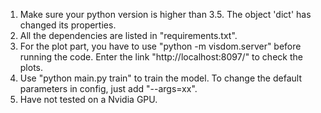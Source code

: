 1. Make sure your python version is higher than 3.5. The object 'dict' has changed its properties.
2. All the dependencies are listed in "requirements.txt".
3. For the plot part, you have to use "python -m visdom.server" before running the code. 
Enter the link "http://localhost:8097/" to check the plots.
4. Use "python main.py train" to train the model. To change the default parameters in config, just add "--args=xx". 
5. Have not tested on a Nvidia GPU.